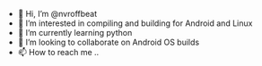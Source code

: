 - 👋 Hi, I’m @nvroffbeat
- 👀 I’m interested in compiling and building for Android and Linux
- 🌱 I’m currently learning python
- 💞️ I’m looking to collaborate on Android OS builds
- 📫 How to reach me ..

<!---
nvroffbeat/nvroffbeat is a ✨ special ✨ repository because its `README.md` (this file) appears on your GitHub profile.
You can click the Preview link to take a look at your changes.
--->
